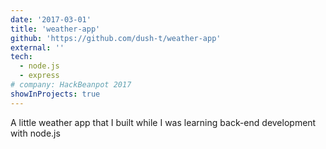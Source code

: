 ```yaml
---
date: '2017-03-01'
title: 'weather-app'
github: 'https://github.com/dush-t/weather-app'
external: ''
tech:
  - node.js
  - express
# company: HackBeanpot 2017
showInProjects: true
---
```


A little weather app that I built while I was learning back-end development with node.js
